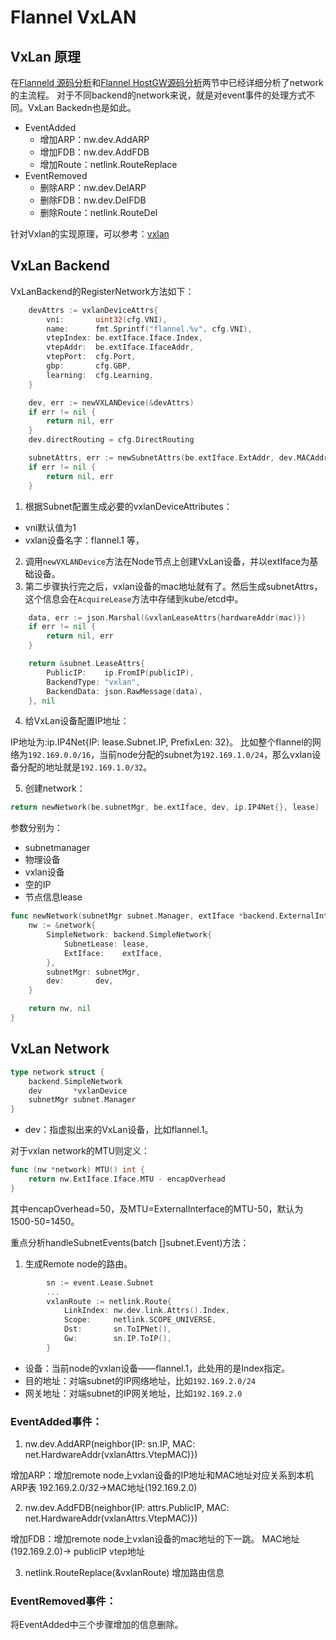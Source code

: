 # Flannel VxLAN
## VxLan 原理
在[Flanneld 源码分析](flanneld.md)和[Flannel HostGW源码分析](hostgw.md)两节中已经详细分析了network的主流程。
对于不同backend的network来说，就是对event事件的处理方式不同。VxLan Backedn也是如此。
* EventAdded
    * 增加ARP：nw.dev.AddARP
    * 增加FDB：nw.dev.AddFDB
    * 增加Route：netlink.RouteReplace
* EventRemoved
    * 删除ARP：nw.dev.DelARP
    * 删除FDB：nw.dev.DelFDB
    * 删除Route：netlink.RouteDel

针对Vxlan的实现原理，可以参考：[vxlan](../../base/vxlan.md)

## VxLan Backend
VxLanBackend的RegisterNetwork方法如下：
```go
	devAttrs := vxlanDeviceAttrs{
		vni:       uint32(cfg.VNI),
		name:      fmt.Sprintf("flannel.%v", cfg.VNI),
		vtepIndex: be.extIface.Iface.Index,
		vtepAddr:  be.extIface.IfaceAddr,
		vtepPort:  cfg.Port,
		gbp:       cfg.GBP,
		learning:  cfg.Learning,
	}

	dev, err := newVXLANDevice(&devAttrs)
	if err != nil {
		return nil, err
	}
	dev.directRouting = cfg.DirectRouting

	subnetAttrs, err := newSubnetAttrs(be.extIface.ExtAddr, dev.MACAddr())
	if err != nil {
		return nil, err
	}
```
1. 根据Subnet配置生成必要的vxlanDeviceAttributes：

* vni默认值为1
* vxlan设备名字：flannel.1
等，

2. 调用`newVXLANDevice`方法在Node节点上创建VxLan设备，并以extIface为基础设备。
3. 第二步骤执行完之后，vxlan设备的mac地址就有了。然后生成subnetAttrs，这个信息会在`AcquireLease`方法中存储到kube/etcd中。

```go
	data, err := json.Marshal(&vxlanLeaseAttrs{hardwareAddr(mac)})
	if err != nil {
		return nil, err
	}

	return &subnet.LeaseAttrs{
		PublicIP:    ip.FromIP(publicIP),
		BackendType: "vxlan",
		BackendData: json.RawMessage(data),
	}, nil
```
4. 给VxLan设备配置IP地址：

IP地址为:ip.IP4Net{IP: lease.Subnet.IP, PrefixLen: 32}。
比如整个flannel的网络为`192.169.0.0/16`，当前node分配的subnet为`192.169.1.0/24`，那么vxlan设备分配的地址就是`192.169.1.0/32`。

5. 创建network：

```go
return newNetwork(be.subnetMgr, be.extIface, dev, ip.IP4Net{}, lease)
```
参数分别为：
* subnetmanager
* 物理设备
* vxlan设备
* 空的IP
* 节点信息lease
```go
func newNetwork(subnetMgr subnet.Manager, extIface *backend.ExternalInterface, dev *vxlanDevice, _ ip.IP4Net, lease *subnet.Lease) (*network, error) {
	nw := &network{
		SimpleNetwork: backend.SimpleNetwork{
			SubnetLease: lease,
			ExtIface:    extIface,
		},
		subnetMgr: subnetMgr,
		dev:       dev,
	}

	return nw, nil
}
```
## VxLan Network
```go
type network struct {
	backend.SimpleNetwork
	dev       *vxlanDevice
	subnetMgr subnet.Manager
}
```
* dev：指虚拟出来的VxLan设备，比如flannel.1。

对于vxlan network的MTU则定义：
```go
func (nw *network) MTU() int {
	return nw.ExtIface.Iface.MTU - encapOverhead
}
```
其中encapOverhead=50，及MTU=ExternalInterface的MTU-50，默认为1500-50=1450。

重点分析handleSubnetEvents(batch []subnet.Event)方法：
1. 生成Remote node的路由。
```go
        sn := event.Lease.Subnet
        ...
        vxlanRoute := netlink.Route{
			LinkIndex: nw.dev.link.Attrs().Index,
			Scope:     netlink.SCOPE_UNIVERSE,
			Dst:       sn.ToIPNet(),
			Gw:        sn.IP.ToIP(),
        }
```
* 设备：当前node的vxlan设备——flannel.1，此处用的是Index指定。
* 目的地址：对端subnet的IP网络地址，比如`192.169.2.0/24`
* 网关地址：对端subnet的IP网关地址，比如`192.169.2.0`

### EventAdded事件：
1. nw.dev.AddARP(neighbor{IP: sn.IP, MAC: net.HardwareAddr(vxlanAttrs.VtepMAC)})

增加ARP：增加remote node上vxlan设备的IP地址和MAC地址对应关系到本机ARP表
192.169.2.0/32->MAC地址(192.169.2.0)

2. nw.dev.AddFDB(neighbor{IP: attrs.PublicIP, MAC: net.HardwareAddr(vxlanAttrs.VtepMAC)})

增加FDB：增加remote node上vxlan设备的mac地址的下一跳。
MAC地址(192.169.2.0)-> publicIP vtep地址

3. netlink.RouteReplace(&vxlanRoute)
增加路由信息

### EventRemoved事件：
将EventAdded中三个步骤增加的信息删除。

